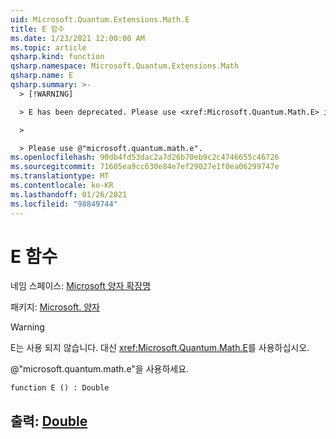 ```yaml
---
uid: Microsoft.Quantum.Extensions.Math.E
title: E 함수
ms.date: 1/23/2021 12:00:00 AM
ms.topic: article
qsharp.kind: function
qsharp.namespace: Microsoft.Quantum.Extensions.Math
qsharp.name: E
qsharp.summary: >-
  > [!WARNING]

  > E has been deprecated. Please use <xref:Microsoft.Quantum.Math.E> instead.

  >

  > Please use @"microsoft.quantum.math.e".
ms.openlocfilehash: 90db4fd53dac2a7d26b70eb9c2c4746655c46726
ms.sourcegitcommit: 71605ea9cc630e84e7ef29027e1f0ea06299747e
ms.translationtype: MT
ms.contentlocale: ko-KR
ms.lasthandoff: 01/26/2021
ms.locfileid: "98849744"
---
```

# <a name="e-function"></a>E 함수

네임 스페이스: [Microsoft 양자 확장명](xref:Microsoft.Quantum.Extensions.Math)

패키지: [Microsoft. 양자](https://nuget.org/packages/Microsoft.Quantum.QSharp.Core)


> [!WARNING]
> E는 사용 되지 않습니다. 대신 <xref:Microsoft.Quantum.Math.E>를 사용하십시오.
>
> @"microsoft.quantum.math.e"을 사용하세요.



```qsharp
function E () : Double
```


## <a name="output--double"></a>출력: [Double](xref:microsoft.quantum.lang-ref.double)

